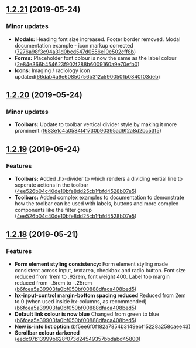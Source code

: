 ## [1.2.21](https://www.npmjs.com/package/@hxui/css/v/1.2.20) (2019-05-24)


### Minor updates

* **Modals:** Heading font size increased. Footer border removed. Modal documentation example - icon markup corrected ([7276a98f3c94a31d0bcd547d0556e10e502cff8b](https://bitbucket.org/md-design/gethxui/commits/7276a98f3c94a31d0bcd547d0556e10e502cff8b))
* **Forms:** Placeholder font colour is now the same as the label colour ([2e84e366b454623f902f288b6009160a9e70efb0](https://bitbucket.org/md-design/gethxui/commits/2e84e366b454623f902f288b6009160a9e70efb0))
* **Icons:** Imaging / radiology icon updated([66dab4a9e60850756b312a5900501b0840f03deb](https://bitbucket.org/md-design/gethxui/commits/66dab4a9e60850756b312a5900501b0840f03deb))

## [1.2.20](https://www.npmjs.com/package/@hxui/css/v/1.2.20) (2019-05-24)


### Minor updates

* **Toolbars:** Update to toolbar vertical divider style by making it more prominent ([f683e1c4a0584f41730b90395ad9f2a8d2bc53f5](https://bitbucket.org/md-design/gethxui/commits/f683e1c4a0584f41730b90395ad9f2a8d2bc53f5))


## [1.2.19](https://www.npmjs.com/package/@hxui/css/v/1.2.19) (2019-05-24)


### Features

* **Toolbars:** Added .hx-divider to which renders a dividing vertial line to seperate actions in the toolbar ([4ee526b04c40de10bfe8dd25cb1fbfd4528b07e5](https://bitbucket.org/md-design/gethxui/commits/4ee526b04c40de10bfe8dd25cb1fbfd4528b07e5))
* **Toolbars:** Added complex examples to documentation to demonstrate how the toolbar can be used with labels, buttons and more complex components like the filter group ([4ee526b04c40de10bfe8dd25cb1fbfd4528b07e5](https://bitbucket.org/md-design/gethxui/commits/4ee526b04c40de10bfe8dd25cb1fbfd4528b07e5))

## [1.2.18](https://www.npmjs.com/package/@hxui/css/v/1.2.18) (2019-05-21)


### Features

* **Form element styling consistency:** Form element styling made consistent across input, textarea, checkbox and radio button. Font size reduced from 1rem to .92rem, font weight 400. Label top margin reduced from -.5rem to -.25rem ([b6fcea5a39903fa0bf050bf00888dfaca408bed5](https://bitbucket.org/md-design/gethxui/commits/b6fcea5a39903fa0bf050bf00888dfaca408bed5))
* **hx-input-control margin-bottom spacing reduced** Reduced from 2em to 0 (when used inside hx-columns, as recommended) ([b6fcea5a39903fa0bf050bf00888dfaca408bed5](https://bitbucket.org/md-design/gethxui/commits/b6fcea5a39903fa0bf050bf00888dfaca408bed5))
* **Default link colour is now blue** Changed from green to blue ([b6fcea5a39903fa0bf050bf00888dfaca408bed5](https://bitbucket.org/md-design/gethxui/commits/b6fcea5a39903fa0bf050bf00888dfaca408bed5))
* **New is-info list option** ([bf5ee6f0f182a7854b3149ebf15228a258caee43](https://bitbucket.org/md-design/gethxui/commits/bf5ee6f0f182a7854b3149ebf15228a258caee43))
* **Scrollbar colour darkened** ([eedc97b13999b628f073d24549357bbdabd45800](https://bitbucket.org/md-design/gethxui/commits/eedc97b13999b628f073d24549357bbdabd45800))

